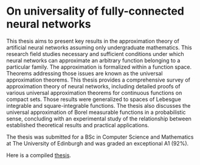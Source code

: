 # On universality of fully-connected neural networks

This thesis aims to present key results in the approximation theory of artificial neural networks assuming only undergraduate mathematics. 
This research field studies necessary and sufficient conditions under which neural networks can approximate an arbitrary function belonging to a particular family. 
The approximation is formalized within a function space. Theorems addressing those issues are known as the universal approximation theorems. 
This thesis provides a comprehensive survey of approximation theory of neural networks, including detailed proofs of various universal approximation theorems for continuous functions on compact sets. 
Those results were generalized to spaces of Lebesgue integrable and square-integrable functions. 
The thesis also discusses the universal approximation of Borel measurable functions in a probabilistic sense, concluding with an experimental study of the relationship between established theoretical results and practical applications.

The thesis was submitted for a BSc in Computer Science and Mathematics at The University of Edinburgh and was graded an exceptional A1 (92%).

Here is a compiled [thesis](https://github.com/gboduljak/bsc-thesis/blob/master/On_universality_of_neural_networks.pdf).
